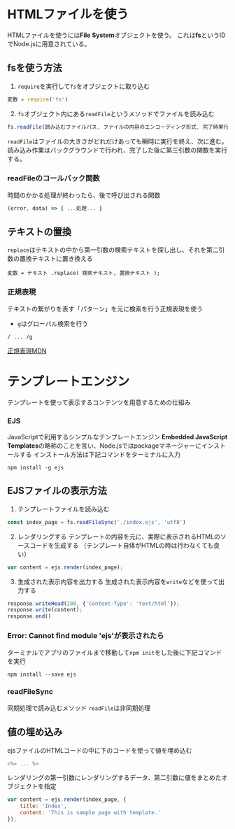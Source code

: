 # HTMLファイルを使う
HTMLファイルを使うには**File System**オブジェクトを使う。
これは**fs**というIDでNode.jsに用意されている。
## fsを使う方法
1. `require`を実行して`fs`をオブジェクトに取り込む
```js
変数 = require('fs')
```
2.  `fs`オブジェクト内にある`readFile`というメソッドでファイルを読み込む
```js
fs.readFile(読み込むファイルパス, ファイルの内容のエンコーディング形式, 完了時実行するコールバック関数)
```
`readFile`はファイルの大きさがどれだけあっても瞬時に実行を終え、次に進む。
読み込み作業はバックグラウンドで行われ、完了した後に第三引数の関数を実行する。
### readFileのコールバック関数
時間のかかる処理が終わったら、後で呼び出される関数
```js
(error, data) => { ...処理... }
```

## テキストの置換
`replace`はテキストの中から第一引数の検索テキストを探し出し、それを第二引数の置換テキストに置き換える
```
変数 = テキスト .replace( 検索テキスト, 置換テキスト );
```
### 正規表現
テキストの繋がりを表す「パターン」を元に検索を行う正規表現を使う
- `g`はグローバル検索を行う
```
/ ... /g
```
[正規表現MDN](https://developer.mozilla.org/ja/docs/orphaned/Web/JavaScript/Guide/Regular_Expressions)


# テンプレートエンジン
テンプレートを使って表示するコンテンツを用意するための仕組み
### EJS
JavaScriptで利用するシンプルなテンプレートエンジン
**Embedded JavaScript Templates**の略称のことを言い、Node.jsではpackageマネージャーにインストールする
インストール方法は下記コマンドをターミナルに入力
```
npm install -g ejs
```
## EJSファイルの表示方法
1. テンプレートファイルを読み込む
```js
const index_page = fs.readFileSync('./index.ejs', 'utf8')
```
2. レンダリングする
テンプレートの内容を元に、実際に表示されるHTMLのソースコードを生成する
（テンプレート自体がHTMLの時は行わなくても良い）
```js
var content = ejs.render(index_page);
```
3. 生成された表示内容を出力する
生成された表示内容を`write`などを使って出力する
```js
response.writeHead(200, {'Content-Type': 'text/html'});
response.write(content);
response.end()
```
### Error: Cannot find module 'ejs'が表示されたら
ターミナルでアプリのファイルまで移動して`npm init`をした後に下記コマンドを実行
```
npm install --save ejs
```
### readFileSync
同期処理で読み込むメソッド
`readFile`は非同期処理
## 値の埋め込み
ejsファイルのHTMLコードの中に下のコードを使って値を埋め込む
```js
<%= ... %>
```
レンダリングの第一引数にレンダリングするデータ、第二引数に値をまとめたオブジェクトを指定
```js
var content = ejs.render(index_page, {
    title: 'Index',
    content: 'This is sample page with template.'
});
```